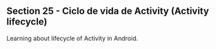 ## Section 25 - Ciclo de vida de Activity (Activity lifecycle)

Learning about lifecycle of Activity in Android.
